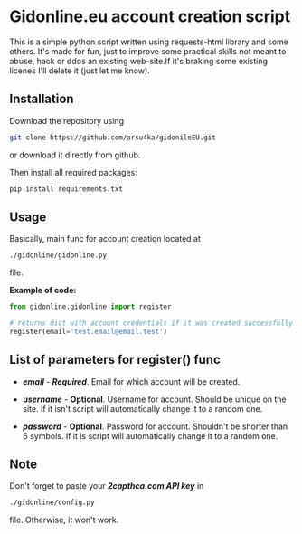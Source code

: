# Gidonline.eu account creation script

This is a simple python script written using requests-html library and some others. It's made for fun, just to improve some practical skills not meant to abuse, hack or ddos an existing web-site.If it's braking some existing licenes I'll delete it (just let me know).

## Installation

Download the repository using

```bash
git clone https://github.com/arsu4ka/gidonileEU.git
```

or download it directly from github.

Then install all required packages:

```bash
pip install requirements.txt
```

## Usage

Basically, main func for account creation located at

```bash
./gidonline/gidonline.py
```

file.

**Example of code:**

```python
from gidonline.gidonline import register

# returns dict with account credentials if it was created successfully and 'None' if not
register(email='test.email@email.test')
```

## List of parameters for register() func

* __*email*__ - ***Required***. Email for which account will be created.

* __*username*__ - **Optional**. Username for account. Should be unique on the site. If it isn't script will automatically change it to a random one.

* __*password*__ - **Optional**. Password for account. Shouldn't be shorter than 6 symbols. If it is script will automatically change it to a random one.


## Note

Don't forget to paste your ***2capthca.com API key*** in

```bash
./gidonline/config.py
```

file. Otherwise, it won't work.